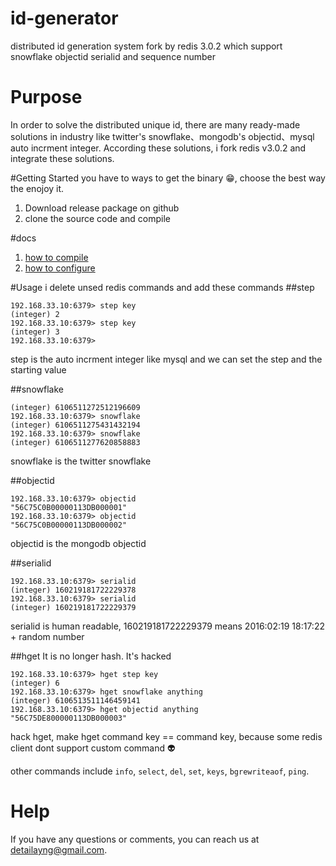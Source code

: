 # id-generator
distributed id generation system fork by redis 3.0.2  which support snowflake objectid serialid and sequence number


# Purpose
In order to solve the distributed unique id, there are many ready-made solutions in industry like twitter's snowflake、mongodb's objectid、mysql auto incrment integer. According these solutions, i fork redis v3.0.2 and integrate these solutions.

#Getting Started
you have to ways to get the binary :grin:, choose the best way the enojoy it.

1. Download release package on github
2. clone the source code and compile

#docs
1. [how to compile](https://github.com/detailyang/docs/compile)    
2. [how to configure](https://github.com/detailyang/docs/configure)    

#Usage
i delete unsed redis commands and add these commands
##step
````
192.168.33.10:6379> step key
(integer) 2
192.168.33.10:6379> step key
(integer) 3
192.168.33.10:6379>
````
step is the auto incrment integer like mysql and we can set the step and the starting value

##snowflake
````
(integer) 6106511272512196609
192.168.33.10:6379> snowflake
(integer) 6106511275431432194
192.168.33.10:6379> snowflake
(integer) 6106511277620858883
````
snowflake is the twitter snowflake 

##objectid
````
192.168.33.10:6379> objectid
"56C75C0B00000113DB000001"
192.168.33.10:6379> objectid
"56C75C0B00000113DB000002"
````
objectid is the mongodb objectid

##serialid
````
192.168.33.10:6379> serialid
(integer) 160219181722229378
192.168.33.10:6379> serialid
(integer) 160219181722229379
````
serialid is human readable, 160219181722229379 means 2016:02:19 18:17:22 + random number

##hget 
It is no longer hash. It's hacked
````
192.168.33.10:6379> hget step key
(integer) 6
192.168.33.10:6379> hget snowflake anything
(integer) 6106513511146459141
192.168.33.10:6379> hget objectid anything
"56C75DE800000113DB000003"
````
hack hget, make hget command key == command key, because some redis client dont support custom command :alien:

other commands include `info`, `select`, `del`, `set`, `keys`, `bgrewriteaof`, `ping`.

# Help
If you have any questions or comments, you can reach us at detailayng@gmail.com.
